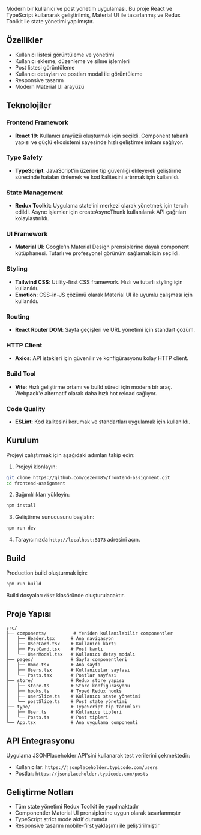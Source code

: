 
Modern bir kullanıcı ve post yönetim uygulaması. Bu proje React ve TypeScript kullanarak geliştirilmiş, Material UI ile tasarlanmış ve Redux Toolkit ile state yönetimi yapılmıştır.

## Özellikler

- Kullanıcı listesi görüntüleme ve yönetimi
- Kullanıcı ekleme, düzenleme ve silme işlemleri
- Post listesi görüntüleme
- Kullanıcı detayları ve postları modal ile görüntüleme
- Responsive tasarım
- Modern Material UI arayüzü

## Teknolojiler

### Frontend Framework
- **React 19**: Kullanıcı arayüzü oluşturmak için seçildi. Component tabanlı yapısı ve güçlü ekosistemi sayesinde hızlı geliştirme imkanı sağlıyor.

### Type Safety
- **TypeScript**: JavaScript'in üzerine tip güvenliği ekleyerek geliştirme sürecinde hataları önlemek ve kod kalitesini artırmak için kullanıldı.

### State Management
- **Redux Toolkit**: Uygulama state'ini merkezi olarak yönetmek için tercih edildi. Async işlemler için createAsyncThunk kullanılarak API çağrıları kolaylaştırıldı.

### UI Framework
- **Material UI**: Google'ın Material Design prensiplerine dayalı component kütüphanesi. Tutarlı ve profesyonel görünüm sağlamak için seçildi.

### Styling
- **Tailwind CSS**: Utility-first CSS framework. Hızlı ve tutarlı styling için kullanıldı.
- **Emotion**: CSS-in-JS çözümü olarak Material UI ile uyumlu çalışması için kullanıldı.

### Routing
- **React Router DOM**: Sayfa geçişleri ve URL yönetimi için standart çözüm.

### HTTP Client
- **Axios**: API istekleri için güvenilir ve konfigürasyonu kolay HTTP client.

### Build Tool
- **Vite**: Hızlı geliştirme ortamı ve build süreci için modern bir araç. Webpack'e alternatif olarak daha hızlı hot reload sağlıyor.

### Code Quality
- **ESLint**: Kod kalitesini korumak ve standartları uygulamak için kullanıldı.

## Kurulum

Projeyi çalıştırmak için aşağıdaki adımları takip edin:

1. Projeyi klonlayın:
```bash
git clone https://github.com/gezerm85/frontend-assignment.git
cd frontend-assignment

```

2. Bağımlılıkları yükleyin:
```bash
npm install
```

3. Geliştirme sunucusunu başlatın:
```bash
npm run dev
```

4. Tarayıcınızda `http://localhost:5173` adresini açın.

## Build

Production build oluşturmak için:

```bash
npm run build
```

Build dosyaları `dist` klasöründe oluşturulacaktır.

## Proje Yapısı

```
src/
├── components/          # Yeniden kullanılabilir componentler
│   ├── Header.tsx      # Ana navigasyon
│   ├── UserCard.tsx    # Kullanıcı kartı
│   ├── PostCard.tsx    # Post kartı
│   └── UserModal.tsx   # Kullanıcı detay modalı
├── pages/              # Sayfa componentleri
│   ├── Home.tsx        # Ana sayfa
│   ├── Users.tsx       # Kullanıcılar sayfası
│   └── Posts.tsx       # Postlar sayfası
├── store/              # Redux store yapısı
│   ├── store.ts        # Store konfigürasyonu
│   ├── hooks.ts        # Typed Redux hooks
│   ├── userSlice.ts    # Kullanıcı state yönetimi
│   └── postSlice.ts    # Post state yönetimi
├── type/               # TypeScript tip tanımları
│   ├── User.ts         # Kullanıcı tipleri
│   └── Posts.ts        # Post tipleri
└── App.tsx             # Ana uygulama componenti
```

## API Entegrasyonu

Uygulama JSONPlaceholder API'sini kullanarak test verilerini çekmektedir:
- Kullanıcılar: `https://jsonplaceholder.typicode.com/users`
- Postlar: `https://jsonplaceholder.typicode.com/posts`

## Geliştirme Notları

- Tüm state yönetimi Redux Toolkit ile yapılmaktadır
- Componentler Material UI prensiplerine uygun olarak tasarlanmıştır
- TypeScript strict mode aktif durumda
- Responsive tasarım mobile-first yaklaşımı ile geliştirilmiştir

